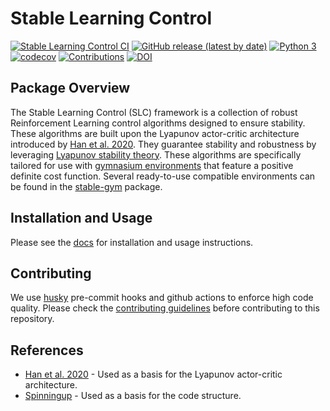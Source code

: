# Stable Learning Control

[![Stable Learning Control CI](https://github.com/rickstaa/stable-learning-control/actions/workflows/stable_learning_control.yml/badge.svg)](https://github.com/rickstaa/stable-learning-control/actions/workflows/stable_learning_control.yml)
[![GitHub release (latest by date)](https://img.shields.io/github/v/release/rickstaa/stable-learning-control)](https://github.com/rickstaa/stable-learning-control/releases)
[![Python 3](https://img.shields.io/badge/Python->=3.8-brightgreen)](https://www.python.org/)
[![codecov](https://codecov.io/gh/rickstaa/stable-learning-control/branch/main/graph/badge.svg?token=4SAME74CJ7)](https://codecov.io/gh/rickstaa/stable-learning-control)
[![Contributions](https://img.shields.io/badge/contributions-welcome-brightgreen.svg)](CONTRIBUTING.md)
[![DOI](https://zenodo.org/badge/271989240.svg)](https://zenodo.org/badge/latestdoi/271989240)

## Package Overview

The Stable Learning Control (SLC) framework is a collection of robust Reinforcement Learning control algorithms designed to ensure stability. These algorithms are built upon the Lyapunov actor-critic architecture introduced by [Han et al. 2020](https://arxiv.org/abs/2004.14288). They guarantee stability and robustness by leveraging [Lyapunov stability theory](https://en.wikipedia.org/wiki/Lyapunov_stability). These algorithms are specifically tailored for use with [gymnasium environments](https://gymnasium.farama.org/) that feature a positive definite cost function. Several ready-to-use compatible environments can be found in the [stable-gym](https://github.com/rickstaa/stable-gym) package.

## Installation and Usage

Please see the [docs](https://rickstaa.github.io/stable-learning-control/) for installation and usage instructions.

## Contributing

We use [husky](https://github.com/typicode/husky) pre-commit hooks and github actions to enforce high code quality. Please check the [contributing guidelines](CONTRIBUTING.md) before contributing to this repository.

## References

*   [Han et al. 2020](https://arxiv.org/abs/2004.14288) - Used as a basis for the Lyapunov actor-critic architecture.
*   [Spinningup](https://spinningup.openai.com/en/latest/) - Used as a basis for the code structure.

